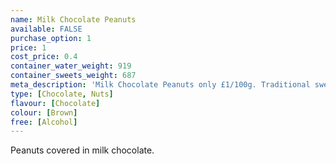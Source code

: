 ```yaml
---
name: Milk Chocolate Peanuts
available: FALSE
purchase_option: 1
price: 1
cost_price: 0.4
container_water_weight: 919
container_sweets_weight: 687
meta_description: 'Milk Chocolate Peanuts only £1/100g. Traditional sweets and more at Humbugs Confectionery Store. Specialists in satisfying your sweet tooth!'
type: [Chocolate, Nuts]
flavour: [Chocolate]
colour: [Brown]
free: [Alcohol]
---
```

Peanuts covered in milk chocolate.